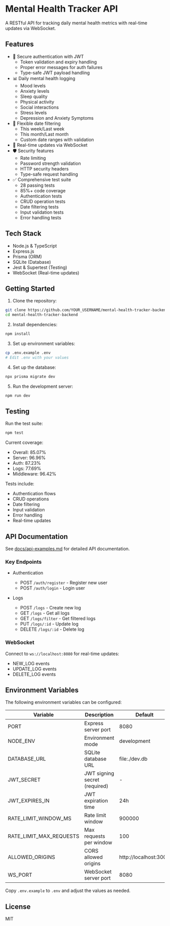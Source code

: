 # Mental Health Tracker API

A RESTful API for tracking daily mental health metrics with real-time updates via WebSocket.

## Features

- 🔐 Secure authentication with JWT
  - Token validation and expiry handling
  - Proper error messages for auth failures
  - Type-safe JWT payload handling
- 📊 Daily mental health logging
  - Mood levels
  - Anxiety levels
  - Sleep quality
  - Physical activity
  - Social interactions
  - Stress levels
  - Depression and Anxiety Symptoms
- 📅 Flexible date filtering
  - This week/Last week
  - This month/Last month
  - Custom date ranges with validation
- 🔄 Real-time updates via WebSocket
- 🛡️ Security features
  - Rate limiting
  - Password strength validation
  - HTTP security headers
  - Type-safe request handling
- ✅ Comprehensive test suite
  - 28 passing tests
  - 85%+ code coverage
  - Authentication tests
  - CRUD operation tests
  - Date filtering tests
  - Input validation tests
  - Error handling tests

## Tech Stack

- Node.js & TypeScript
- Express.js
- Prisma (ORM)
- SQLite (Database)
- Jest & Supertest (Testing)
- WebSocket (Real-time updates)

## Getting Started

1. Clone the repository:

```bash
git clone https://github.com/YOUR_USERNAME/mental-health-tracker-backend.git
cd mental-health-tracker-backend
```

2. Install dependencies:

```bash
npm install
```

3. Set up environment variables:

```bash
cp .env.example .env
# Edit .env with your values
```

4. Set up the database:

```bash
npx prisma migrate dev
```

5. Run the development server:

```bash
npm run dev
```

## Testing

Run the test suite:

```bash
npm test
```

Current coverage:

- Overall: 85.07%
- Server: 96.96%
- Auth: 87.23%
- Logs: 77.69%
- Middleware: 96.42%

Tests include:

- Authentication flows
- CRUD operations
- Date filtering
- Input validation
- Error handling
- Real-time updates

## API Documentation

See [docs/api-examples.md](docs/api-examples.md) for detailed API documentation.

### Key Endpoints

- Authentication

  - POST `/auth/register` - Register new user
  - POST `/auth/login` - Login user

- Logs
  - POST `/logs` - Create new log
  - GET `/logs` - Get all logs
  - GET `/logs/filter` - Get filtered logs
  - PUT `/logs/:id` - Update log
  - DELETE `/logs/:id` - Delete log

### WebSocket

Connect to `ws://localhost:8080` for real-time updates:

- NEW_LOG events
- UPDATE_LOG events
- DELETE_LOG events

## Environment Variables

The following environment variables can be configured:

| Variable                | Description                   | Default               |
| ----------------------- | ----------------------------- | --------------------- |
| PORT                    | Express server port           | 8080                  |
| NODE_ENV                | Environment mode              | development           |
| DATABASE_URL            | SQLite database URL           | file:./dev.db         |
| JWT_SECRET              | JWT signing secret (required) | -                     |
| JWT_EXPIRES_IN          | JWT expiration time           | 24h                   |
| RATE_LIMIT_WINDOW_MS    | Rate limit window             | 900000                |
| RATE_LIMIT_MAX_REQUESTS | Max requests per window       | 100                   |
| ALLOWED_ORIGINS         | CORS allowed origins          | http://localhost:3000 |
| WS_PORT                 | WebSocket server port         | 8080                  |

Copy `.env.example` to `.env` and adjust the values as needed.

## License

MIT
